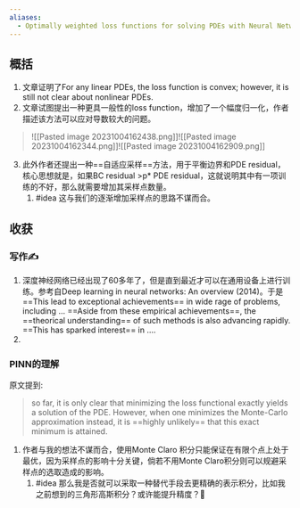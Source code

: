 ```yaml
---
aliases:
  - Optimally weighted loss functions for solving PDEs with Neural Networks
---
```

## 概括
1. 文章证明了For any linear PDEs,  the loss function is convex; however, it is still not clear about nonlinear PDEs.
2. 文章试图提出一种更具一般性的loss function，增加了一个幅度归一化，作者描述该方法可以应对导数较大的问题。
>![[Pasted image 20231004162438.png]]![[Pasted image 20231004162344.png]]![[Pasted image 20231004162909.png]]
3. 此外作者还提出一种==自适应采样==方法，用于平衡边界和PDE residual，核心思想就是，如果BC residual >p* PDE residual，这就说明其中有一项训练的不好，那么就需要增加其采样点数量。
	1. #idea 这与我们的逐渐增加采样点的思路不谋而合。
## 收获
### 写作✍
1. 深度神经网络已经出现了60多年了，但是直到最近才可以在通用设备上进行训练。参考自Deep learning in neural networks: An overview (2014)。于是==This lead to exceptional achievements== in wide rage of problems, including ... ==Aside from these empirical achievements==, the ==theorical understanding== of such methods is also advancing rapidly. ==This has sparked interest== in ....
2. 
### PINN的理解
原文提到:
>so far, it is only clear that minimizing the loss functional exactly yields a solution of the PDE. However, when one minimizes the Monte-Carlo approximation instead, it is ==highly unlikely== that this exact minimum is attained.

1. 作者与我的想法不谋而合，使用Monte Claro 积分只能保证在有限个点上处于最优，因为采样点的影响十分关键，倘若不用Monte Claro积分则可以规避采样点的选取造成的影响。
	1. #idea 那么我是否就可以采取一种替代手段去更精确的表示积分，比如我之前想到的三角形高斯积分？或许能提升精度？🤔